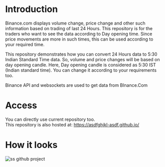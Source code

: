 # Introduction
Binance.com displays volume change, price change and other such information based on trading of last 24 Hours. This repository is for the traders who want to see the data according to Day opening time. Since price movements are more in such times, this can be used according to your required time. 

This repository demonstrates how you can convert 24 Hours data to 5:30 Indian Standard Time data. So, volume and price changes will be based on day opening candle. Here, Day opening candle is considered as 5:30 IST (Indian standard time). You can change it according to your requirements too.

Binance API and websockets are used to get data from BInance.Com

# Access
You can directly use current repository too.   
This repository is also hosted at: https://asdfghjkl-asdf.github.io/

# How it looks
![ss github project](https://user-images.githubusercontent.com/88789894/192711595-717865a8-ce37-4f78-bffb-4cd8fdbb7013.PNG)
